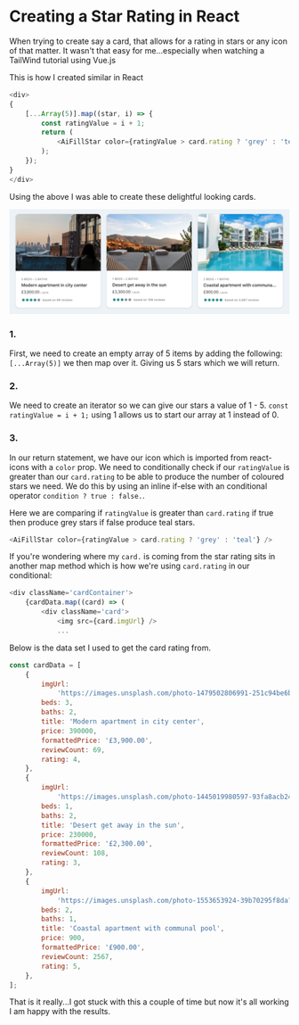 # Creating a Star Rating in React

When trying to create say a card, that allows for a rating in stars or any icon of that matter. It wasn't that easy for me...especially when watching a TailWind tutorial using Vue.js

This is how I created similar in React

```javascript
<div>
{
    [...Array(5)].map((star, i) => {
        const ratingValue = i + 1;
        return (
            <AiFillStar color={ratingValue > card.rating ? 'grey' : 'teal'} />
        );
    });
}
</div>
```

Using the above I was able to create these delightful looking cards.

![cards](https://github.com/mrpbennett/TIL/blob/master/images/cards.png)

### 1.

First, we need to create an empty array of 5 items by adding the following: `[...Array(5)]` we then map over it. Giving us 5 stars which we will return.

### 2.

We need to create an iterator so we can give our stars a value of 1 - 5. `const ratingValue = i + 1;` using 1 allows us to start our array at 1 instead of 0.

### 3.

In our return statement, we have our icon which is imported from react-icons with a `color` prop. We need to conditionally check if our `ratingValue` is greater than our `card.rating` to be able to produce the number of coloured stars we need. We do this by using an inline if-else with an conditional operator `condition ? true : false.`.

Here we are comparing if `ratingValue` is greater than `card.rating` if true then produce grey stars if false produce teal stars.

```javascript
<AiFillStar color={ratingValue > card.rating ? 'grey' : 'teal'} />
```

If you're wondering where my `card.` is coming from the star rating sits in another map method which is how we're using `card.rating` in our conditional:

```javascript
<div className='cardContainer'>
    {cardData.map((card) => (
        <div className='card'>
            <img src={card.imgUrl} />
            ...

```

Below is the data set I used to get the card rating from.

```javascript
const cardData = [
    {
        imgUrl:
            'https://images.unsplash.com/photo-1479502806991-251c94be6b15?ixlib=rb-1.2.1&ixid=eyJhcHBfaWQiOjEyMDd9&auto=format&fit=crop&w=1350&q=80',
        beds: 3,
        baths: 2,
        title: 'Modern apartment in city center',
        price: 390000,
        formattedPrice: '£3,900.00',
        reviewCount: 69,
        rating: 4,
    },
    {
        imgUrl:
            'https://images.unsplash.com/photo-1445019980597-93fa8acb246c?ixlib=rb-1.2.1&ixid=eyJhcHBfaWQiOjEyMDd9&auto=format&fit=crop&w=1353&q=80',
        beds: 1,
        baths: 2,
        title: 'Desert get away in the sun',
        price: 230000,
        formattedPrice: '£2,300.00',
        reviewCount: 108,
        rating: 3,
    },
    {
        imgUrl:
            'https://images.unsplash.com/photo-1553653924-39b70295f8da?ixlib=rb-1.2.1&ixid=eyJhcHBfaWQiOjEyMDd9&auto=format&fit=crop&w=1350&q=80',
        beds: 2,
        baths: 1,
        title: 'Coastal apartment with communal pool',
        price: 900,
        formattedPrice: '£900.00',
        reviewCount: 2567,
        rating: 5,
    },
];
```

That is it really...I got stuck with this a couple of time but now it's all working I am happy with the results.
